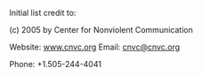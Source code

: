 Initial list credit to:

(c) 2005 by Center for Nonviolent Communication

Website: www.cnvc.org Email: cnvc@cnvc.org

Phone: +1.505-244-4041


